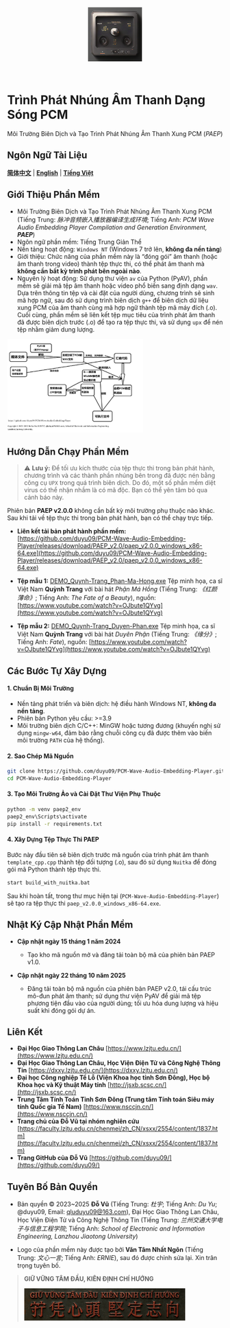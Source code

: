 <p align="center">
  <br>
  <img alt="paep_logo" src="./images/paep_logo.png" style="width:25%;">
</p>
<br>

# Trình Phát Nhúng Âm Thanh Dạng Sóng PCM

Môi Trường Biên Dịch và Tạo Trình Phát Nhúng Âm Thanh Xung PCM (_PAEP_)

## Ngôn Ngữ Tài Liệu

[**简体中文**](./README.md) | [**English**](./README.en.md) | [**Tiếng Việt**](./README.vi.md)

## Giới Thiệu Phần Mềm

* Môi Trường Biên Dịch và Tạo Trình Phát Nhúng Âm Thanh Xung PCM (Tiếng Trung: _脉冲音频嵌入播放器编译生成环境_; Tiếng Anh: _PCM Wave Audio Embedding Player Compilation and Generation Environment, **PAEP**_)
* Ngôn ngữ phần mềm: Tiếng Trung Giản Thể
* Nền tảng hoạt động: `Windows NT` (Windows 7 trở lên, **không đa nền tảng**)
* Giới thiệu: Chức năng của phần mềm này là “đóng gói” âm thanh (hoặc âm thanh trong video) thành tệp thực thi, có thể phát âm thanh mà **không cần bất kỳ trình phát bên ngoài nào**.
* Nguyên lý hoạt động: Sử dụng thư viện `av` của Python (PyAV), phần mềm sẽ giải mã tệp âm thanh hoặc video phổ biến sang định dạng `wav`. Dựa trên thông tin tệp và cài đặt của người dùng, chương trình sẽ sinh mã hợp ngữ, sau đó sử dụng trình biên dịch `g++` để biên dịch dữ liệu xung PCM của âm thanh cùng mã hợp ngữ thành tệp mã máy đích (.o). Cuối cùng, phần mềm sẽ liên kết tệp mục tiêu của trình phát âm thanh đã được biên dịch trước (.o) để tạo ra tệp thực thi, và sử dụng `upx` để nén tệp nhằm giảm dung lượng.

<img alt="arch_of_paep_v2 0" src="./images/paep_architecture.png" style="width:63%;">

## Hướng Dẫn Chạy Phần Mềm

> ⚠️ **Lưu ý:** Để tối ưu kích thước của tệp thực thi trong bản phát hành, chương trình và các thành phần nhúng bên trong đã được nén bằng công cụ `UPX` trong quá trình biên dịch. Do đó, một số phần mềm diệt virus có thể nhận nhầm là có mã độc. Bạn có thể yên tâm bỏ qua cảnh báo này.

Phiên bản **PAEP v2.0.0** không cần bất kỳ môi trường phụ thuộc nào khác. Sau khi tải về tệp thực thi trong bản phát hành, bạn có thể chạy trực tiếp.

* **Liên kết tải bản phát hành phần mềm:**
  [https://github.com/duyu09/PCM-Wave-Audio-Embedding-Player/releases/download/PAEP_v2.0/paep_v2.0.0_windows_x86-64.exe](https://github.com/duyu09/PCM-Wave-Audio-Embedding-Player/releases/download/PAEP_v2.0/paep_v2.0.0_windows_x86-64.exe)

* **Tệp mẫu 1:** [DEMO_Quynh-Trang_Phan-Ma-Hong.exe](https://github.com/duyu09/PCM-Wave-Audio-Embedding-Player/releases/download/PAEP_v2.0/DEMO_Quynh-Trang_Phan-Ma-Hong.exe) Tệp minh họa, ca sĩ Việt Nam **Quỳnh Trang** với bài hát _Phận Má Hồng_ (Tiếng Trung: _《红颜薄命》_; Tiếng Anh: _The Fate of a Beauty_), nguồn: [https://www.youtube.com/watch?v=OJbute1QYvg](https://www.youtube.com/watch?v=OJbute1QYvg)

* **Tệp mẫu 2:** [DEMO_Quynh-Trang_Duyen-Phan.exe](https://github.com/duyu09/PCM-Wave-Audio-Embedding-Player/releases/download/PAEP_v2.0/DEMO_Quynh-Trang_Duyen-Phan.exe) Tệp minh họa, ca sĩ Việt Nam **Quỳnh Trang** với bài hát _Duyên Phận_ (Tiếng Trung: _《缘分》_; Tiếng Anh: _Fate_), nguồn: [https://www.youtube.com/watch?v=OJbute1QYvg](https://www.youtube.com/watch?v=OJbute1QYvg)

## Các Bước Tự Xây Dựng

#### 1. Chuẩn Bị Môi Trường

* Nền tảng phát triển và biên dịch: hệ điều hành Windows NT, **không đa nền tảng**.
* Phiên bản Python yêu cầu: >=3.9
* Môi trường biên dịch C/C++: MinGW hoặc tương đương (khuyến nghị sử dụng `mingw-w64`, đảm bảo rằng chuỗi công cụ đã được thêm vào biến môi trường `PATH` của hệ thống).

#### 2. Sao Chép Mã Nguồn

```bash
git clone https://github.com/duyu09/PCM-Wave-Audio-Embedding-Player.git
cd PCM-Wave-Audio-Embedding-Player
```

#### 3. Tạo Môi Trường Ảo và Cài Đặt Thư Viện Phụ Thuộc

```bash
python -m venv paep2_env
paep2_env\Scripts\activate
pip install -r requirements.txt
```

#### 4. Xây Dựng Tệp Thực Thi PAEP

Bước này đầu tiên sẽ biên dịch trước mã nguồn của trình phát âm thanh `template_cpp.cpp` thành tệp đối tượng (.o), sau đó sử dụng `Nuitka` để đóng gói mã Python thành tệp thực thi.

```bash
start build_with_nuitka.bat
```

Sau khi hoàn tất, trong thư mục hiện tại (`PCM-Wave-Audio-Embedding-Player`) sẽ tạo ra tệp thực thi `paep_v2.0.0_windows_x86-64.exe`.

## Nhật Ký Cập Nhật Phần Mềm

* **Cập nhật ngày 15 tháng 1 năm 2024**

  * Tạo kho mã nguồn mở và đăng tải toàn bộ mã của phiên bản PAEP v1.0.
* **Cập nhật ngày 22 tháng 10 năm 2025**

  * Đăng tải toàn bộ mã nguồn của phiên bản PAEP v2.0, tái cấu trúc mô-đun phát âm thanh; sử dụng thư viện PyAV để giải mã tệp phương tiện đầu vào của người dùng; tối ưu hóa dung lượng và hiệu suất khi đóng gói dự án.

## Liên Kết

* **Đại Học Giao Thông Lan Châu** [https://www.lzjtu.edu.cn/](https://www.lzjtu.edu.cn/)
* **Đại Học Giao Thông Lan Châu, Học Viện Điện Tử và Công Nghệ Thông Tin** [https://dxxy.lzjtu.edu.cn/](https://dxxy.lzjtu.edu.cn/)
* **Đại học Công nghiệp Tề Lỗ (Viện Khoa học tỉnh Sơn Đông), Học bộ Khoa học và Kỹ thuật Máy tính** [http://jsxb.scsc.cn/](http://jsxb.scsc.cn/)
* **Trung Tâm Tính Toán Tỉnh Sơn Đông (Trung tâm Tính toán Siêu máy tính Quốc gia Tế Nam)** [https://www.nsccjn.cn/](https://www.nsccjn.cn/)
* **Trang chủ của Đỗ Vũ tại nhóm nghiên cứu** [https://faculty.lzjtu.edu.cn/chenmei/zh_CN/xsxx/2554/content/1837.htm](https://faculty.lzjtu.edu.cn/chenmei/zh_CN/xsxx/2554/content/1837.htm)
* **Trang GitHub của Đỗ Vũ** [https://github.com/duyu09/](https://github.com/duyu09/)

## Tuyên Bố Bản Quyền

* Bản quyền © 2023~2025 **Đỗ Vũ** (Tiếng Trung: *杜宇*; Tiếng Anh: *Du Yu*; @duyu09, Email: [qluduyu09@163.com](mailto:qluduyu09@163.com)),
  Đại Học Giao Thông Lan Châu, Học Viện Điện Tử và Công Nghệ Thông Tin (Tiếng Trung: *兰州交通大学电子与信息工程学院*; Tiếng Anh: *School of Electronic and Information Engineering, Lanzhou Jiaotong University*)

* Logo của phần mềm này được tạo bởi **Văn Tâm Nhất Ngôn** (Tiếng Trung: _文心一言_; Tiếng Anh: _ERNIE_), sau đó được chỉnh sửa lại. Xin trân trọng tuyên bố.

> **GIỮ VỮNG TÂM ĐẦU, KIÊN ĐỊNH CHÍ HƯỚNG**
>
> <img alt="GIỮ VỮNG TÂM ĐẦU, KIÊN ĐỊNH CHÍ HƯỚNG" src="./images/GVTD-KDCH-Metallic.jpg" style="width:81%;">
